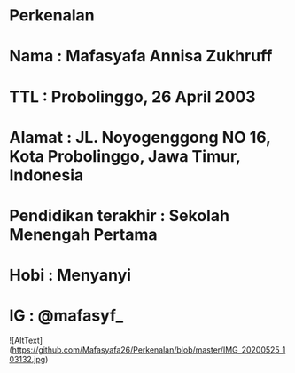 # Perkenalan

# Nama : Mafasyafa Annisa Zukhruff
# TTL  : Probolinggo, 26 April 2003
#  Alamat : JL. Noyogenggong NO 16, Kota Probolinggo, Jawa Timur, Indonesia
#  Pendidikan terakhir : Sekolah Menengah Pertama
# Hobi : Menyanyi 
# IG : @mafasyf_

![AltText] (https://github.com/Mafasyafa26/Perkenalan/blob/master/IMG_20200525_103132.jpg)
